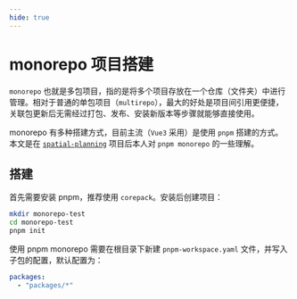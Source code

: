 ```yaml
---
hide: true
---
```


# monorepo 项目搭建

`monorepo` 也就是多包项目，指的是将多个项目存放在一个仓库（文件夹）中进行管理。相对于普通的单包项目（`multirepo`），最大的好处是项目间引用更便捷，关联包更新后无需经过打包、发布、安装新版本等步骤就能够直接使用。

monorepo 有多种搭建方式，目前主流（`Vue3` 采用）是使用 `pnpm` 搭建的方式。本文是在 [`spatial-planning`](https://github.com/Xaviw/spatial-planning) 项目后本人对 `pnpm monorepo` 的一些理解。

## 搭建

首先需要安装 pnpm，推荐使用 `corepack`。安装后创建项目：

```sh
mkdir monorepo-test
cd monorepo-test
pnpm init
```

使用 pnpm monorepo 需要在根目录下新建 `pnpm-workspace.yaml` 文件，并写入子包的配置，默认配置为：

```yaml
packages:
  - "packages/*"
```
